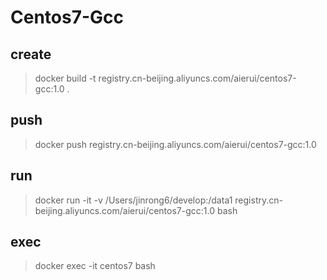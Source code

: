 # Centos7-Gcc

## create

> docker build -t registry.cn-beijing.aliyuncs.com/aierui/centos7-gcc:1.0 .

## push

> docker push registry.cn-beijing.aliyuncs.com/aierui/centos7-gcc:1.0

## run 

> docker run -it -v /Users/jinrong6/develop:/data1 registry.cn-beijing.aliyuncs.com/aierui/centos7-gcc:1.0 bash

## exec

> docker exec -it centos7 bash
